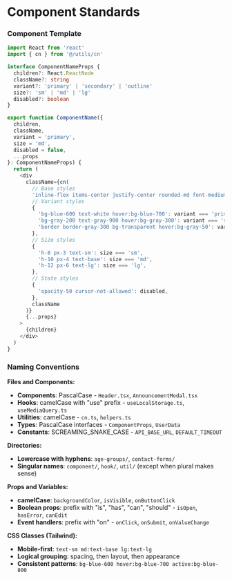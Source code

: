 # Component Standards

### Component Template

```typescript
import React from 'react'
import { cn } from '@/utils/cn'

interface ComponentNameProps {
  children?: React.ReactNode
  className?: string
  variant?: 'primary' | 'secondary' | 'outline'
  size?: 'sm' | 'md' | 'lg'
  disabled?: boolean
}

export function ComponentName({ 
  children,
  className,
  variant = 'primary',
  size = 'md',
  disabled = false,
  ...props 
}: ComponentNameProps) {
  return (
    <div 
      className={cn(
        // Base styles
        'inline-flex items-center justify-center rounded-md font-medium transition-colors',
        // Variant styles
        {
          'bg-blue-600 text-white hover:bg-blue-700': variant === 'primary',
          'bg-gray-200 text-gray-900 hover:bg-gray-300': variant === 'secondary',
          'border border-gray-300 bg-transparent hover:bg-gray-50': variant === 'outline',
        },
        // Size styles
        {
          'h-8 px-3 text-sm': size === 'sm',
          'h-10 px-4 text-base': size === 'md',
          'h-12 px-6 text-lg': size === 'lg',
        },
        // State styles
        {
          'opacity-50 cursor-not-allowed': disabled,
        },
        className
      )}
      {...props}
    >
      {children}
    </div>
  )
}
```

### Naming Conventions

**Files and Components:**
- **Components**: PascalCase - `Header.tsx`, `AnnouncementModal.tsx`
- **Hooks**: camelCase with "use" prefix - `useLocalStorage.ts`, `useMediaQuery.ts`
- **Utilities**: camelCase - `cn.ts`, `helpers.ts`
- **Types**: PascalCase interfaces - `ComponentProps`, `UserData`
- **Constants**: SCREAMING_SNAKE_CASE - `API_BASE_URL`, `DEFAULT_TIMEOUT`

**Directories:**
- **Lowercase with hyphens**: `age-groups/`, `contact-forms/`
- **Singular names**: `component/`, `hook/`, `util/` (except when plural makes sense)

**Props and Variables:**
- **camelCase**: `backgroundColor`, `isVisible`, `onButtonClick`
- **Boolean props**: prefix with "is", "has", "can", "should" - `isOpen`, `hasError`, `canEdit`
- **Event handlers**: prefix with "on" - `onClick`, `onSubmit`, `onValueChange`

**CSS Classes (Tailwind):**
- **Mobile-first**: `text-sm md:text-base lg:text-lg`
- **Logical grouping**: spacing, then layout, then appearance
- **Consistent patterns**: `bg-blue-600 hover:bg-blue-700 active:bg-blue-800`
